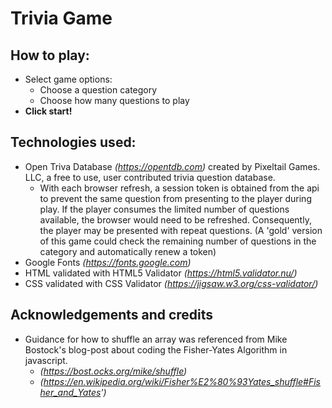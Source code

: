 # Trivia Game  

## How to play:  
* Select game options:  
  - Choose a question category  
  - Choose how many questions to play  
* **Click start!**  

## Technologies used:  
* Open Triva Database _(https://opentdb.com)_ created by Pixeltail Games. LLC, a free to use, user contributed trivia question database.  
  - With each browser refresh, a session token is obtained from the api to prevent the same question from presenting to the player during play. If the player consumes the limited number of questions available, the browser would need to be refreshed. Consequently, the player may be presented with repeat questions. (A 'gold' version of this game could check the remaining number of questions in the category and automatically renew a token)
* Google Fonts _(https://fonts.google.com)_  
* HTML validated with HTML5 Validator _(https://html5.validator.nu/)_  
* CSS validated with CSS Validator _(https://jigsaw.w3.org/css-validator/)_  

## Acknowledgements and credits
* Guidance for how to shuffle an array was referenced from Mike Bostock's blog-post about coding the Fisher-Yates Algorithm in javascript.  
  - _(https://bost.ocks.org/mike/shuffle)_  
  - _(https://en.wikipedia.org/wiki/Fisher%E2%80%93Yates_shuffle#Fisher_and_Yates')_  
